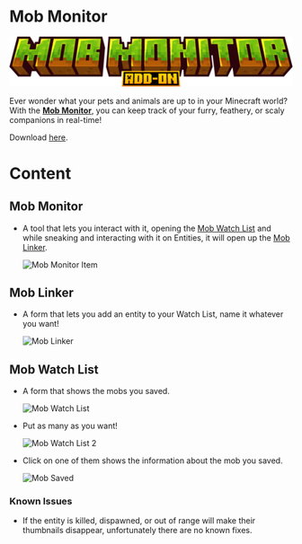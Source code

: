 # Mob Monitor

![Logo](logo.png)

Ever wonder what your pets and animals are up to in your Minecraft world? With the [**Mob Monitor**](#mob-monitor-1), you can keep track of your furry, feathery, or scaly companions in real-time!

Download [here](https://github.com/TheoristMC/Mob-Monitor/releases/tag/releases).

# Content

## Mob Monitor
  - A tool that lets you interact with it, opening the [Mob Watch List](#mob-watch-list) and while sneaking and interacting with it on Entities, it will open up the [Mob Linker](#mob-linker).

    ![Mob Monitor Item](https://media.discordapp.net/attachments/1328000462372339712/1331861923314139137/image.png?ex=67932893&is=6791d713&hm=3df17fd03593a1ea1efd035cf9452575da141acb9c698854ed35f033067fc09b&=&format=webp&quality=lossless)

## Mob Linker
  - A form that lets you add an entity to your Watch List, name it whatever you want!

    ![Mob Linker](https://media.discordapp.net/attachments/1328000462372339712/1331861924559716395/image.png?ex=67932893&is=6791d713&hm=81b50053fb3494b11a21ee9a6942a4a28fe60fb2fb5f6d0c8cf1adb6593b52f8&=&format=webp&quality=lossless)

## Mob Watch List
  - A form that shows the mobs you saved.

    ![Mob Watch List](https://media.discordapp.net/attachments/1328000462372339712/1331861924048011324/image.png?ex=67932893&is=6791d713&hm=1240ef066ad9b0d8bcdf7dcb766e954a873f8583a7aff39cf5d2a5ad858afabc&=&format=webp&quality=lossless&width=549&height=723)

  - Put as many as you want!

    ![Mob Watch List 2](https://media.discordapp.net/attachments/1328000462372339712/1331861923788099636/image.png?ex=67932893&is=6791d713&hm=67e85416550689a13a5838147d2ce70b438eb0f6eb73376de3eef6333e4e4778&=&format=webp&quality=lossless&width=548&height=723)

  - Click on one of them shows the information about the mob you saved.

    ![Mob Saved](https://media.discordapp.net/attachments/1328000462372339712/1331861923532374149/image.png?ex=67932893&is=6791d713&hm=5adc1f033f382e55df9c2ce5324a197656b67dddb22604c17977107c09465904&=&format=webp&quality=lossless)

### Known Issues
  - If the entity is killed, dispawned, or out of range will make their thumbnails disappear, unfortunately there are no known fixes.
